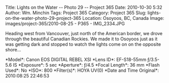 Title: Lights on the Water -- Photo 29 -- Project 365
Date: 2010-10-30 5:32
Author: Wm. Minchin
Tags: Project 365
Category: Project 365
Slug: lights-on-the-water-photo-29-project-365
Location: Osoyoos, BC, Canada
Image: images/project-365/2010-08-25 - P365 - IMG_2334.JPG

Heading west from Vancouver, just north of the American border, we drove
through the beautiful Canadian Rockies. We made it to Osoyoos just as it
was getting dark and stopped to watch the lights come on on the opposite
shore...

<div markdown=1 class="photo-infobox">
*Model*:  Canon EOS DIGITAL REBEL XSI  
*Lens ID*: EF-S18-55mm ƒ/3.5-5.6 IS  
*Exposure*: 5 sec  
*Aperture*: ƒ/4.5  
*Focal Length*: 36 mm  
*Flash Used*: No  
*ISO*: 800  
*Filter(s)*: HOYA UV(0)  
*Date and Time Original*: 2010:08:25 22:46:53
</div>

